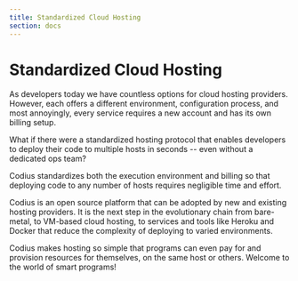 ```yaml
---
title: Standardized Cloud Hosting
section: docs
---
```


# Standardized Cloud Hosting

As developers today we have countless options for cloud hosting providers. However, each offers a different environment, configuration process, and most annoyingly, every service requires a new account and has its own billing setup.

What if there were a standardized hosting protocol that enables developers to deploy their code to multiple hosts in seconds -- even without a dedicated ops team?

Codius standardizes both the execution environment and billing so that deploying code to any number of hosts requires negligible time and effort.

Codius is an open source platform that can be adopted by new and existing hosting providers. It is the next step in the evolutionary chain from bare-metal, to VM-based cloud hosting, to services and tools like Heroku and Docker that reduce the complexity of deploying to varied environments.

Codius makes hosting so simple that programs can even pay for and provision resources for themselves, on the same host or others. Welcome to the world of smart programs!
